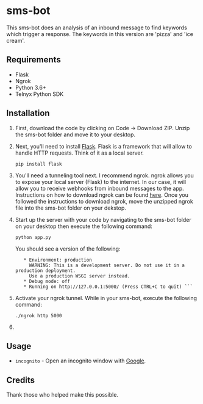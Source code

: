# sms-bot

This sms-bot does an analysis of an inbound message to find keywords which trigger a response. The keywords in this version are 'pizza' and 'ice cream'.  

## Requirements

- Flask 
- Ngrok
- Python 3.6+
- Telnyx Python SDK

## Installation

1. First, download the code by clicking on Code -> Download ZIP. Unzip the sms-bot folder and move it to your desktop. 

2. Next, you'll need to install [Flask](https://pypi.org/project/Flask/). Flask is a framework that will allow to handle HTTP requests. Think of it as a local server.

   ```pip install flask```

3. You'll need a tunneling tool next. I recommend ngrok. ngrok allows you to expose your local server (Flask) to the internet. In our case, it will allow you to receive webhooks from inbound messages to the app. Instructions on how to download ngrok can be found [here](https://ngrok.com/download). Once you followed the instructions to download ngrok, move the unzipped ngrok file into the sms-bot folder on your dekstop. 

3. Start up the server with your code by navigating to the sms-bot folder on your desktop then execute the following command:

   ``` python app.py ```
   
   You should see a version of the following:
   
   ```* Serving Flask app "app" (lazy loading)
      * Environment: production
        WARNING: This is a development server. Do not use it in a production deployment.
        Use a production WSGI server instead.
      * Debug mode: off
      * Running on http://127.0.0.1:5000/ (Press CTRL+C to quit) ```

4. Activate your ngrok tunnel. While in your sms-bot, execute the following command:
   
   ```./ngrok http 5000```
   
5. 

## Usage

- `incognito` - Open an incognito window with [Google](https://www.google.com/).

## Credits

Thank those who helped make this possible.
